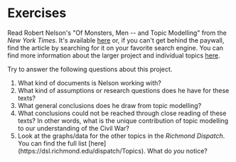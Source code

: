 # Exercises

Read Robert Nelson's "Of Monsters, Men -- and Topic Modelling" from the _New York Times_. It's available [here](http://opinionator.blogs.nytimes.com/2011/05/29/of-monsters-men-and-topic-modeling/?_r=0) or, if you can't get behind the paywall, find the article by searching for it on your favorite search engine. You can find more information about the larger project and individual topics [here](https://dsl.richmond.edu/dispatch/Topics).

Try to answer the following questions about this project.

1. What kind of documents is Nelson working with?
2. What kind of assumptions or research questions does he have for these texts?
3. What general conclusions does he draw from topic modelling? 
4. What conclusions could not be reached through close reading of these texts? In other words, what is the unique contribution of topic modelling to our understanding of the Civil War?
5. Look at the graphs\/data for the other topics in the _Richmond Dispatch_. You can find the full list \[here\]\(https:\/\/dsl.richmond.edu\/dispatch\/Topics\). What do _you_ notice?

